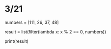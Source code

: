 # 3/21
numbers = [111, 26, 37, 48]

result = list(filter(lambda x: x % 2 == 0, numbers))

print(result)
